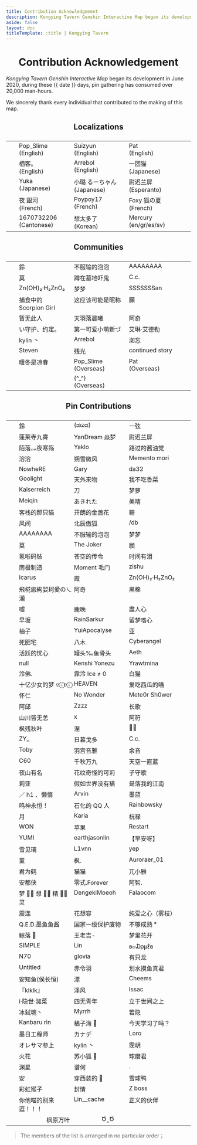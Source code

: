 ```yaml
---
title: Contribution Acknowledgement
description: Kongying Tavern Genshin Interactive Map began its development in June 2020, during these days, pin gathering has consumed over 20,000 man-hours. We sincerely thank every individual that contributed to the making of this map. We sincerely thank every individual that contributed to the making of this map.
aside: false
layout: doc
titleTemplate: :title | Kongying Tavern
---
```


<script setup>
import { ref } from 'vue';
import dayjs from 'dayjs';

const date = ref(dayjs().diff(dayjs('2020-06-1'), 'day'));
</script>

# Contribution Acknowledgement

_Kongying Tavern Genshin Interactive Map_ began its development in June 2020, during these <time> {{ date }} </time> days, pin gathering has consumed over 20,000 man-hours.

We sincerely thank every individual that contributed to the making of this map.

## Localizations

| Name                              |
| --------------------------------- |
| Pop_Slime <br /> (English)        |
| Suizyun <br /> (English)          |
| Pat <br /> (English)              |
| 栖客。<br /> (English)            |
| Arrebol <br /> (English)          |
| 一团猫 <br /> (Japanese)          |
| Yuka <br /> (Japanese)            |
| 小璐 るーちゃん <br /> (Japanese) |
| 尉迟兰屏 <br /> (Esperanto)       |
| 夜 銀河 <br /> (French)           |
| Poypoy17 <br /> (French)          |
| Foxy 狐の夏 <br /> (French)       |
| 1670732206 <br /> (Cantonese)     |
| 想太多了 <br /> (Korean)          |
| Mercury <br /> (en/gr/es/sv)      |

## Communities

| Name                         |
| ---------------------------- |
| 鈴                           |
| 不服输的泡泡                 |
| AAAAAAAA                     |
| 莫                           |
| 蹲在墓地吓鬼                 |
| C.c.                         |
| Zn(OH)₂·H₂ZnO₂               |
| 梦梦                         |
| SSSSSSSan                    |
| 捕食中的 Scorpion Girl       |
| 这应该可能是昵称             |
| 願                           |
| 暂无此人                     |
| 天羽落晨曦                   |
| 阿奇                         |
| い守护、约定。               |
| 第一可爱小萌新づ             |
| 艾琳·艾德勒                  |
| kylin 丶                     |
| Arrebol                      |
| 洳忘                         |
| Steven                       |
| 残光                         |
| continued story              |
| 暖冬是凉春                   |
| Pop_Slime <br /> (Overseas)  |
| Pat <br /> (Overseas)        |
| \(\^\_\^\) <br /> (Overseas) |

## Pin Contributions

| Name                 |
| -------------------- |
| 鈴                   |
| (ಡωಡ)                |
| 一弦                 |
| 蓬莱寺九霄           |
| YanDream 焱梦        |
| 尉迟兰屏             |
| 陌落灬夜寒殇         |
| Yaklo                |
| 路过的酱油党         |
| 溶溶                 |
| 朔雪微风             |
| Memento mori         |
| NowheRE              |
| Gary                 |
| da32                 |
| Goolight             |
| 天外来物             |
| 我不吃香菜           |
| Kaiserreich          |
| 刀                   |
| 梦萝                 |
| Meiqin               |
| あきれた             |
| 美晴                 |
| 客栈的那只猫         |
| 开朗的金盏花         |
| 糖                   |
| 风间                 |
| 北辰傲狐             |
| /db                  |
| AAAAAAAA             |
| 不服输的泡泡         |
| 梦梦                 |
| 莫                   |
| The Joker            |
| 願                   |
| 氪啦码铱             |
| 苍空的传令           |
| 时间有泪             |
| 南极制造             |
| Moment 毛门          |
| zishu                |
| Icarus               |
| 霞                   |
| Zn(OH)₂·H₂ZnO₂       |
| 飛椛瘢絢婯珂愛の乀灡 |
| 阿奇                 |
| 黑棉                 |
| 嘘                   |
| 鹿晚                 |
| 盡人心               |
| 早坂                 |
| RainSarkur           |
| 留梦嗜心             |
| 柚子                 |
| YuiApocalyse         |
| 亚                   |
| 死肥宅               |
| 八木                 |
| Cyberangel           |
| 活跃的忧心           |
| 罐头‰鱼骨头          |
| Aeth                 |
| null                 |
| Kenshi Yonezu        |
| Yrawtmina            |
| 泠佛.                |
| 霏泠 Ice ≠ 0         |
| 白猫                 |
| 十亿少女的梦 ୧⍤⃝୧⍤⃝  |
| HEAVEN               |
| 爱吃西瓜的喵         |
| 怀仁                 |
| No Wonder            |
| Mete0r Sh0wer        |
| 阿邱                 |
| Zzzz                 |
| 长歌                 |
| 山川皆无恙           |
| x                    |
| 阿符                 |
| 枫残秋叶             |
| 涅                   |
| 🖐🏻                   |
| ZY\_                 |
| 日暮戈多             |
| C.c.                 |
| Toby                 |
| 羽宫音雅             |
| 余音                 |
| C60                  |
| 千秋万九             |
| 天空一直蓝           |
| 夜山有名             |
| 花纹奇怪的可莉       |
| 子守歌               |
| 莉亚                 |
| 假如世界没有猫       |
| 是落我的江南         |
| ／ h1 、懒惰         |
| Arvin                |
| 墨蓝                 |
| 鸣神永恒！           |
| 石化的 QQ 人         |
| Rainbowsky           |
| 月                   |
| Karia                |
| 杬禄                 |
| WON                  |
| 苹果                 |
| Restart              |
| YUMI                 |
| earthjasonlin        |
| 【早安呀】           |
| 雪见璃               |
| L1vnn                |
| yep                  |
| 董                   |
| 枫.                  |
| Auroraer_01          |
| 君为鹤               |
| 猫猫                 |
| 兀小雅               |
| 安都侠               |
| 零式.Forever         |
| 阿智.                |
| 梦 ⃢⃢ 想 ⃢⃢ 精 ⃢⃢ 灵 |
| DengekiMoeoh         |
| Falaocom             |
| 震连                 |
| 花想容               |
| 纯爱之心（雾枝）     |
| Q.E.D.墨鱼鱼酱       |
| 国家一级保护废物     |
| 不够成熟 °           |
| 鲸落 🐳              |
| 王老吉-              |
| 梦里花开             |
| SIMPLE               |
| Lin                  |
| ʚ๓₯㎕ɞ               |
| N70                  |
| glovia               |
| 有只龙               |
| Untitled             |
| 赤令羽               |
| 划水摸鱼真君         |
| 安知鱼(侯长恒)       |
| 漂                   |
| Cheems               |
| 『klklk』            |
| 泽风                 |
| Issac                |
| i·隐世·洳菜          |
| 四无青年             |
| 立于世间之上         |
| 冰弑魂丶             |
| Myrrh                |
| 若隐                 |
| Kanbaru rin          |
| 橘子海 🍊            |
| 今天学习了吗？       |
| 墨日工程师           |
| カナデ               |
| Loro                 |
| オレサマ参上         |
| kylin 丶             |
| 霃岄                 |
| 火花                 |
| 苏小狐 🦊            |
| 球磨君               |
| 渊星                 |
| 谱何                 |
| .                    |
| 安                   |
| 穿西装的 🐶          |
| 雪球鸭               |
| 彩虹猴子             |
| 封情                 |
| Z boss               |
| 你他喵的别来逗！！！ |
| Lin\_\_cache         |
| 正义的伙伴           |
| 枫原万叶             |
| Ծ‸Ծ                  |

> The members of the list is arranged in no particular order；

<style lang="scss" scoped>
h1,h2,h3,h4 {
  text-align: center;
}

h4 {
  opacity: .75;
}

h1 {
  background: var(--vp-home-hero-name-background);
  -webkit-background-clip: text;
  background-clip: text;
  -webkit-text-fill-color: var(--vp-home-hero-name-color);
}

thead {
  display: none;
}

tbody {
display: flex;
  flex-wrap: wrap;
  justify-content: center;
  tr {
    width: 150px;
    border: none;
    background-color: transparent !important;
    &:hover {
      color: var(--vp-button-brand-active-bg);
      transform: translate3d(0, -4px, 0);
      transition: all .5s;
    }
    td {
      display: inline-block;
      width: 100%;
      border: none;
      background-color: transparent !important;
    }
  }
} 
</style>
